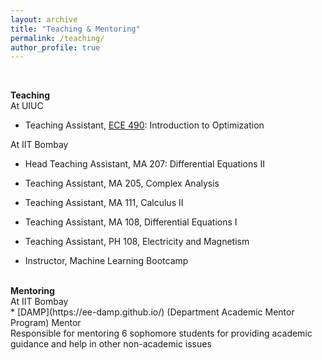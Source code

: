 ```yaml
---
layout: archive
title: "Teaching & Mentoring"
permalink: /teaching/
author_profile: true
---
```

<br>

 <b> Teaching </b> <br>
 At UIUC 

* Teaching Assistant, [ECE 490](https://sites.google.com/view/ece490fall23/): Introduction to Optimization 

 At IIT Bombay 

* Head Teaching Assistant, MA 207: Differential Equations II 

* Teaching Assistant, MA 205, Complex Analysis 

* Teaching Assistant, MA 111, Calculus II 

* Teaching Assistant, MA 108, Differential Equations I 

* Teaching Assistant, PH 108, Electricity and Magnetism 

* Instructor, Machine Learning Bootcamp 
<br>
 <b> Mentoring  </b> <br>
 At IIT Bombay <br>
* [DAMP](https://ee-damp.github.io/) (Department Academic Mentor Program) Mentor<br> 
Responsible for mentoring 6 sophomore students for providing academic guidance and help in other non-academic issues
